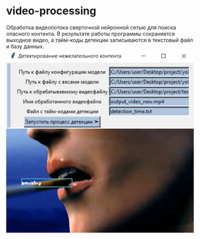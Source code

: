 # video-processing
Обработка видеопотока сверточной нейронной сетью для поиска опасного контента. В результате работы программы сохраняется выходное видео, а тайм-коды детекции записываются в текстовый файл и базу данных. 
![alt text](https://raw.githubusercontent.com/Yukanova/video-processing/main/%D0%B8%D0%BD%D1%82%D0%B5%D1%80%D1%84%D0%B5%D0%B9%D1%81.png)
![alt text](https://raw.githubusercontent.com/Yukanova/video-processing/main/output_video.gif)
